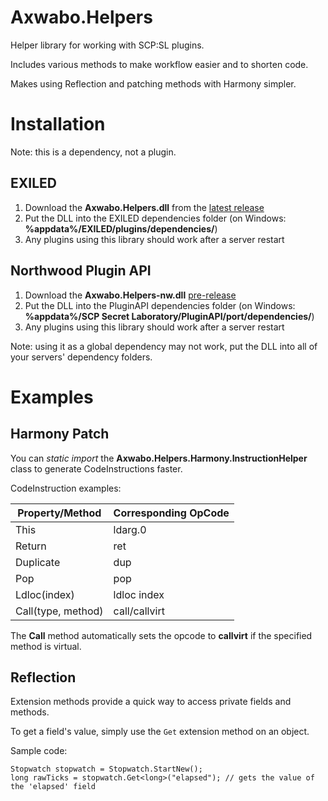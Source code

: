 # Axwabo.Helpers

Helper library for working with SCP:SL plugins.

Includes various methods to make workflow easier and to shorten code.

Makes using Reflection and patching methods with Harmony simpler.

# Installation

Note: this is a dependency, not a plugin.

## EXILED

1. Download the **Axwabo.Helpers.dll** from
   the [latest release](https://github.com/Axwabo/SCPSL-Helpers/releases/latest/)
2. Put the DLL into the EXILED dependencies folder (on Windows: **%appdata%/EXILED/plugins/dependencies/**)
3. Any plugins using this library should work after a server restart

## Northwood Plugin API

1. Download the **Axwabo.Helpers-nw.dll** [pre-release](https://github.com/Axwabo/SCPSL-Helpers/releases/)
2. Put the DLL into the PluginAPI dependencies folder (on Windows: **%appdata%/SCP Secret Laboratory/PluginAPI/port/dependencies/**)
3. Any plugins using this library should work after a server restart

Note: using it as a global dependency may not work, put the DLL into all of your servers' dependency folders.

# Examples

## Harmony Patch

You can _static import_ the **Axwabo.Helpers.Harmony.InstructionHelper** class to generate CodeInstructions faster.

CodeInstruction examples:

| Property/Method    | Corresponding OpCode |
|--------------------|----------------------|
| This               | ldarg.0              |
| Return             | ret                  |
| Duplicate          | dup                  |
| Pop                | pop                  |
| Ldloc(index)       | ldloc index          |
| Call(type, method) | call/callvirt        |

The **Call** method automatically sets the opcode to **callvirt** if the specified method is virtual.

## Reflection

Extension methods provide a quick way to access private fields and methods.

To get a field's value, simply use the `Get` extension method on an object.

Sample code:

```
Stopwatch stopwatch = Stopwatch.StartNew();
long rawTicks = stopwatch.Get<long>("elapsed"); // gets the value of the 'elapsed' field
```